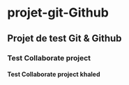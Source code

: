 # projet-git-Github
## Projet de test Git &amp; Github
### Test Collaborate project
#### Test Collaborate project khaled
